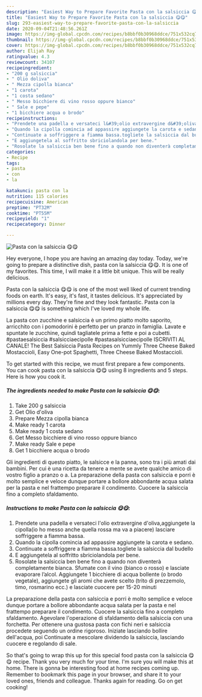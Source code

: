 ```yaml
---
description: "Easiest Way to Prepare Favorite Pasta con la salsiccia 😋😋"
title: "Easiest Way to Prepare Favorite Pasta con la salsiccia 😋😋"
slug: 293-easiest-way-to-prepare-favorite-pasta-con-la-salsiccia
date: 2020-09-04T21:48:56.261Z
image: https://img-global.cpcdn.com/recipes/b8bbf0b30968ddce/751x532cq70/pasta-con-la-salsiccia-😋😋-recipe-main-photo.jpg
thumbnail: https://img-global.cpcdn.com/recipes/b8bbf0b30968ddce/751x532cq70/pasta-con-la-salsiccia-😋😋-recipe-main-photo.jpg
cover: https://img-global.cpcdn.com/recipes/b8bbf0b30968ddce/751x532cq70/pasta-con-la-salsiccia-😋😋-recipe-main-photo.jpg
author: Elijah Ray
ratingvalue: 4.3
reviewcount: 34107
recipeingredient:
- "200 g salsiccia"
- " Olio doliva"
- " Mezza cipolla bianca"
- "1 carota"
- "1 costa sedano"
- " Messo bicchiere di vino rosso oppure bianco"
- " Sale e pepe"
- "1 bicchiere acqua o brodo"
recipeinstructions:
- "Prendete una padella e versateci l&#39;olio extravergine d&#39;oliva,aggiungete la cipolla(io ho messo anche quella rossa ma va a piacere) lasciare soffriggere a fiamma bassa."
- "Quando la cipolla comincia ad appassire aggiungete la carota e sedano."
- "Continuate a soffriggere a fiamma bassa.togliete la salsiccia dal budello"
- "E aggiungetela al soffritto sbriciolandola per bene."
- "Rosolate la salsiccia ben bene fino a quando non diventerà completamente bianca. Sfumate con il vino (bianco o rosso) e lasciate evaporare l’alcol. Aggiungete 1 bicchiere di acqua bollente (o brodo vegetale), aggiungete gli aromi che avete scelto (trito di prezzemolo, timo, rosmarino ecc.) e lasciate cuocere per 15-20 minuti"
categories:
- Recipe
tags:
- pasta
- con
- la

katakunci: pasta con la 
nutrition: 115 calories
recipecuisine: American
preptime: "PT32M"
cooktime: "PT55M"
recipeyield: "1"
recipecategory: Dinner

---
```



![Pasta con la salsiccia 😋😋](https://img-global.cpcdn.com/recipes/b8bbf0b30968ddce/751x532cq70/pasta-con-la-salsiccia-😋😋-recipe-main-photo.jpg)

Hey everyone, I hope you are having an amazing day today. Today, we're going to prepare a distinctive dish, pasta con la salsiccia 😋😋. It is one of my favorites. This time, I will make it a little bit unique. This will be really delicious.

Pasta con la salsiccia 😋😋 is one of the most well liked of current trending foods on earth. It's easy, it's fast, it tastes delicious. It's appreciated by millions every day. They're fine and they look fantastic. Pasta con la salsiccia 😋😋 is something which I've loved my whole life.

La pasta con zucchine e salsiccia è un primo piatto molto saporito, arricchito con i pomodorini è perfetto per un pranzo in famiglia. Lavate e spuntate le zucchine, quindi tagliatele prima a fette e poi a cubetti. #pastaesalsiccia #salsicciaecipolle #pastasalsicciaecipolle ISCRIVITI AL CANALE! The Best Salsiccia Pasta Recipes on Yummly Three Cheese Baked Mostaccioli, Easy One-pot Spaghetti, Three Cheese Baked Mostaccioli.


To get started with this recipe, we must first prepare a few components. You can cook pasta con la salsiccia 😋😋 using 8 ingredients and 5 steps. Here is how you cook it.

<!--inarticleads1-->

##### The ingredients needed to make Pasta con la salsiccia 😋😋:

1. Take 200 g salsiccia
1. Get  Olio d&#39;oliva
1. Prepare  Mezza cipolla bianca
1. Make ready 1 carota
1. Make ready 1 costa sedano
1. Get  Messo bicchiere di vino rosso oppure bianco
1. Make ready  Sale e pepe
1. Get 1 bicchiere acqua o brodo


Gli ingredienti di questo piatto, le salsicce e la panna, sono tra i più amati dai bambini. Per cui è una ricetta da tenere a mente se avete qualche amico di vostro figlio a pranzo o a. La preparazione della pasta con salsiccia e porri è molto semplice e veloce dunque portare a bollore abbondante acqua salata per la pasta e nel frattempo preparare il condimento. Cuocere la salsiccia fino a completo sfaldamento. 

<!--inarticleads2-->

##### Instructions to make Pasta con la salsiccia 😋😋:

1. Prendete una padella e versateci l&#39;olio extravergine d&#39;oliva,aggiungete la cipolla(io ho messo anche quella rossa ma va a piacere) lasciare soffriggere a fiamma bassa.
1. Quando la cipolla comincia ad appassire aggiungete la carota e sedano.
1. Continuate a soffriggere a fiamma bassa.togliete la salsiccia dal budello
1. E aggiungetela al soffritto sbriciolandola per bene.
1. Rosolate la salsiccia ben bene fino a quando non diventerà completamente bianca. Sfumate con il vino (bianco o rosso) e lasciate evaporare l’alcol. Aggiungete 1 bicchiere di acqua bollente (o brodo vegetale), aggiungete gli aromi che avete scelto (trito di prezzemolo, timo, rosmarino ecc.) e lasciate cuocere per 15-20 minuti


La preparazione della pasta con salsiccia e porri è molto semplice e veloce dunque portare a bollore abbondante acqua salata per la pasta e nel frattempo preparare il condimento. Cuocere la salsiccia fino a completo sfaldamento. Agevolare l&#39;operazione di sfaldamento della salsiccia con una forchetta. Per ottenere una gustosa pasta con fichi neri e salsiccia procedete seguendo un ordine rigoroso. Iniziate lasciando bollire dell&#39;acqua, poi Continuate a mescolare dividendo la salsiccia, lasciando cuocere e regolando di sale. 

So that's going to wrap this up for this special food pasta con la salsiccia 😋😋 recipe. Thank you very much for your time. I'm sure you will make this at home. There is gonna be interesting food at home recipes coming up. Remember to bookmark this page in your browser, and share it to your loved ones, friends and colleague. Thanks again for reading. Go on get cooking!
